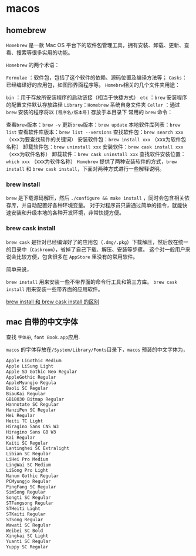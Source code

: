 # macos

## homebrew

`Homebrew` 是一款 Mac OS 平台下的软件包管理工具，拥有安装、卸载、更新、查看、搜索等很多实用的功能。

`Homebrew` 的两个术语：

`Formulae` ：软件包，包括了这个软件的依赖、源码位置及编译方法等；
`Casks`：已经编译好的应用包，如图形界面程序等。
`Homebrw`相关的几个文件夹用途：

`bin` ：用于存放所安装程序的启动链接（相当于快捷方式）
`etc` ：`brew` 安装程序的配置文件默认存放路径
`Library`：`Homebrew` 系统自身文件夹
`Cellar` ：通过 `brew` 安装的程序将以 `[程序名/版本号]` 存放于本目录下
常用的 `brew` 命令：

查看`brew`版本：`brew -v`
更新`brew`版本：`brew update`
本地软件库列表：`brew list`
查看软件库版本：`brew list --versions`
查找软件包：`brew search xxx` （xxx为要查找软件的关键词）
安装软件包：`brew install xxx` （xxx为软件包名称）
卸载软件包：`brew uninstall xxx`
安装软件：`brew cask install xxx`（xxx为软件名称）
卸载软件：`brew cask uninstall xxx`
查找软件安装位置：`which xxx` （xxx为软件名称）
`Homebrew` 提供了两种安装软件的方式，`brew install` 和 `brew cask install`，下面对两种方式进行一些解释说明。

### brew install

`brew` 是下载源码解压，然后 `./configure && make install` ，同时会包含相关依存库，并自动配置好各种环境变量。
对于对程序员只需通过简单的指令，就能快速安装和升级本地的各种开发环境，非常快捷方便。

### brew cask install

`brew cask` 是针对已经编译好了的应用包（`.dmg/.pkg`）下载解压，然后放在统一的目录中（`Caskroom`），省掉了自己下载、解压、安装等步骤。
这个对一般用户来说会比较方便，包含很多在 `AppStore` 里没有的常用软件。

简单来说，

`brew install` 用来安装一些不带界面的命令行工具和第三方库。
`brew cask install` 用来安装一些带界面的应用软件。

[brew install 和 brew cask install 的区别](https://zhuanlan.zhihu.com/p/138059447)

## mac 自带的中文字体

查找 `字体册`, `font Book.app`应用.

`macos` 的字体存放在`/System/Library/Fonts`目录下，`macos` 预装的中文字体为，

```bash
Apple LiGothic Medium
Apple LiSung Light
Apple SD Gothic Neo Regular
AppleGothic Regular
AppleMyungjo Regula
Baoli SC Regular
BiauKai Regular
GB18030 Bitmap Regular
Hannotate SC Regular
HanziPen SC Regular
Hei Regular
Heiti TC Light
Hiragino Sans CNS W3
Hiragino Sans GB W3
Kai Regular
Kaiti SC Regular
Lantinghei SC Extralight
Libian SC Regular
LiHei Pro Medium
LingWai SC Medium
LiSong Pro Light
Nanum Gothic Regular
PCMyungjo Regular
PingFang SC Regular
SimSong Regular
Songti SC Regular
STFangsong Regular
STHeiti Light
STKaiti Regular
STSong Regular
Wawati SC Regular
Weibei SC Bold
Xingkai SC Light
Yuanti SC Regular
Yuppy SC Regular
```

#